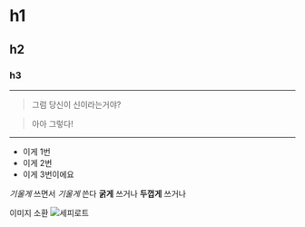 <!-- 주석임 -->

<!-- h1 ~ h6 -->
# h1
## h2
### h3
<!-- 페이지줄 -->
---
>그럼 당신이 신이라는거야?

>아아 그렇다!
---

* 이게 1번
* 이게 2번
* 이게 3번이에요


*기울게* 쓰면서 *_기울게_* 쓴다
**굵게** 쓰거나 __두껍게__ 쓰거나

이미지 소환
![세피로트](https://ww.namu.la/s/40b97188be5a877dbbb1f7297788dd83b28dab878d3085484377058f9cfa8a8d263fb4cfe1e149deb347c8b8bdc95b2e4d7ff4d20b5cbdd7dee0a51d5dab3ea8debcbdae8dfcdfdf97a23c4d6599354cb1fe15e8b915f72b946fb09b5f7d09c380f32bca697b50ebf7ac93a6228bb464 "툴팁 메시지. 이 부분은 생략해도 됩니다.")
